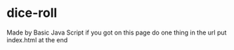 # dice-roll
Made by Basic Java Script
if you got on this page do one thing in the url put index.html at the end
